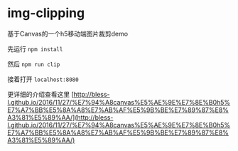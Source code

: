 # img-clipping
基于Canvas的一个h5移动端图片裁剪demo

先运行
`npm install`

然后
`npm run clip`

接着打开
`localhost:8080`

更详细的介绍查看这里
[http://bless-l.github.io/2016/11/27/%E7%94%A8canvas%E5%AE%9E%E7%8E%B0h5%E7%A7%BB%E5%8A%A8%E7%AB%AF%E5%9B%BE%E7%89%87%E8%A3%81%E5%89%AA/](http://bless-l.github.io/2016/11/27/%E7%94%A8canvas%E5%AE%9E%E7%8E%B0h5%E7%A7%BB%E5%8A%A8%E7%AB%AF%E5%9B%BE%E7%89%87%E8%A3%81%E5%89%AA/)